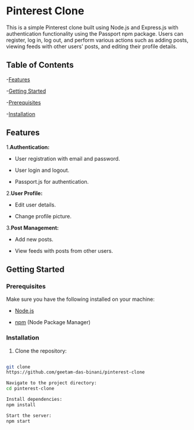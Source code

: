 # Pinterest Clone

This is a simple Pinterest clone built using Node.js and Express.js with authentication functionality using the Passport npm package. Users can register, log in, log out, and perform various actions such as adding posts, viewing feeds with other users' posts, and editing their profile details.

## Table of Contents

-[Features](#features)

-[Getting Started](#getting-started)

-[Prerequisites](#prerequisites)

-[Installation](#installation)

## Features

1.**Authentication:**

- User registration with email and password.

- User login and logout.

- Passport.js for authentication.

2.**User Profile:**

- Edit user details.

- Change profile picture.

3.**Post Management:**

- Add new posts.

- View feeds with posts from other users.

## Getting Started

### Prerequisites

Make sure you have the following installed on your machine:

- [Node.js](https://nodejs.org/)

- [npm](https://www.npmjs.com/) (Node Package Manager)

### Installation

1. Clone the repository:

```bash

git clone 
https://github.com/geetam-das-binani/pinterest-clone

Navigate to the project directory:
cd pinterest-clone

Install dependencies:
npm install

Start the server:
npm start
